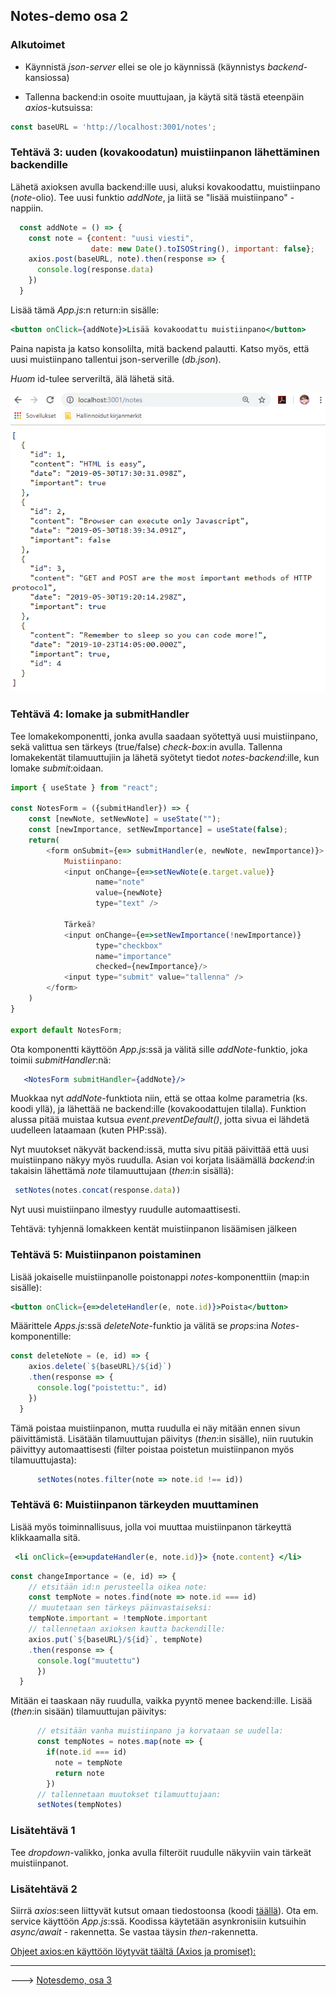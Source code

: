 ## Notes-demo osa 2

### Alkutoimet

- Käynnistä *json-server* ellei se ole jo käynnissä (käynnistys *backend*-kansiossa)

- Tallenna backend:in osoite muuttujaan, ja käytä sitä tästä eteenpäin *axios*-kutsuissa:

```js
const baseURL = 'http://localhost:3001/notes';
```

### Tehtävä 3: uuden (kovakoodatun) muistiinpanon lähettäminen backendille

Lähetä axioksen avulla backend:ille uusi, aluksi kovakoodattu, muistiinpano (*note*-olio). Tee uusi funktio *addNote*, ja liitä se "lisää muistiinpano" -nappiin.

```js
  const addNote = () => {
    const note = {content: "uusi viesti", 
                  date: new Date().toISOString(), important: false};
    axios.post(baseURL, note).then(response => {
      console.log(response.data)
    })
  }
```

Lisää tämä *App.js*:n return:in sisälle:

```jsx
<button onClick={addNote}>Lisää kovakoodattu muistiinpano</button>
```

Paina napista ja katso konsolilta, mitä backend palautti. Katso myös, että uusi muistiinpano tallentui json-serverille (*db.json*).

*Huom* id-tulee serveriltä, älä lähetä sitä.

![notes](../img/json_server.PNG)

### Tehtävä 4: lomake ja submitHandler

Tee lomakekomponentti, jonka avulla saadaan syötettyä uusi muistiinpano, sekä valittua sen tärkeys (true/false) *check-box*:in avulla. Tallenna lomakekentät tilamuuttujiin ja lähetä syötetyt tiedot *notes-backend*:ille, kun lomake *submit*:oidaan.

```js
import { useState } from "react";

const NotesForm = ({submitHandler}) => {
    const [newNote, setNewNote] = useState("");
    const [newImportance, setNewImportance] = useState(false);
    return(
        <form onSubmit={e=> submitHandler(e, newNote, newImportance)}>
            Muistiinpano:
            <input onChange={e=>setNewNote(e.target.value)} 
                   name="note" 
                   value={newNote} 
                   type="text" />
                           
            Tärkeä?
            <input onChange={e=>setNewImportance(!newImportance)} 
                   type="checkbox" 
                   name="importance" 
                   checked={newImportance}/>
            <input type="submit" value="tallenna" />
        </form>
    )
}

export default NotesForm;
```

Ota komponentti käyttöön *App.js*:ssä ja välitä sille *addNote*-funktio, joka toimii *submitHandler*:nä:

```jsx
   <NotesForm submitHandler={addNote}/>
```

Muokkaa nyt *addNote*-funktiota niin, että se ottaa kolme parametria (ks. koodi yllä), ja lähettää ne backend:ille (kovakoodattujen tilalla). Funktion alussa pitää muistaa kutsua *event.preventDefault()*, jotta sivua ei lähdetä uudelleen lataamaan (kuten PHP:ssä).

Nyt muutokset näkyvät backend:issä, mutta sivu pitää päivittää että uusi muistiinpano näkyy myös ruudulla. Asian voi korjata lisäämällä *backend*:in takaisin lähettämä *note* tilamuuttujaan (*then*:in sisällä):

```js
 setNotes(notes.concat(response.data))
 ```

Nyt uusi muistiinpano ilmestyy ruudulle automaattisesti.

Tehtävä: tyhjennä lomakkeen kentät muistiinpanon lisäämisen jälkeen

### Tehtävä 5: Muistiinpanon poistaminen

Lisää jokaiselle muistiinpanolle poistonappi *notes*-komponenttiin (map:in sisälle):

```jsx
<button onClick={e=>deleteHandler(e, note.id)}>Poista</button>
```

Määrittele *Apps.js*:ssä *deleteNote*-funktio ja välitä se *props*:ina *Notes*-komponentille:

```js
const deleteNote = (e, id) => {
    axios.delete(`${baseURL}/${id}`)
    .then(response => {
      console.log("poistettu:", id)
    })
  }
```

Tämä poistaa muistiinpanon, mutta ruudulla ei näy mitään ennen sivun päivittämistä. Lisätään tilamuuttujan päivitys (*then*:in sisälle), niin ruutukin päivittyy automaattisesti (filter poistaa poistetun muistiinpanon myös tilamuuttujasta):

```js
      setNotes(notes.filter(note => note.id !== id))
```

### Tehtävä 6: Muistiinpanon tärkeyden muuttaminen

Lisää myös toiminnallisuus, jolla voi muuttaa muistiinpanon tärkeyttä klikkaamalla sitä.

```jsx
 <li onClick={e=>updateHandler(e, note.id)}> {note.content} </li>
```

```js
const changeImportance = (e, id) => {
    // etsitään id:n perusteella oikea note:
    const tempNote = notes.find(note => note.id === id)
    // muutetaan sen tärkeys päinvastaiseksi:
    tempNote.important = !tempNote.important 
    // tallennetaan axioksen kautta backendille:
    axios.put(`${baseURL}/${id}`, tempNote)
    .then(response => {
      console.log("muutettu")
      })
  }
```

Mitään ei taaskaan näy ruudulla, vaikka pyyntö menee backend:ille. Lisää (*then*:in sisään) tilamuuttujan päivitys:

```js
      // etsitään vanha muistiinpano ja korvataan se uudella:
      const tempNotes = notes.map(note => {
        if(note.id === id)
          note = tempNote
          return note
        })
      // tallennetaan muutokset tilamuuttujaan:
      setNotes(tempNotes)
```

### Lisätehtävä 1

Tee *dropdown*-valikko, jonka avulla filteröit ruudulle näkyviin vain tärkeät muistiinpanot.

### Lisätehtävä 2

Siirrä *axios*:seen liittyvät kutsut omaan tiedostoonsa (koodi [täällä](./axios-service.html)). Ota em. service käyttöön *App.js*:ssä. Koodissa käytetään asynkronisiin kutsuihin *async/await* - rakennetta. Se vastaa täysin *then*-rakennetta.

[Ohjeet axios:en käyttöön löytyvät täältä (Axios ja promiset):](https://fullstackopen.com/osa2/palvelimella_olevan_datan_hakeminen)

---

---> [Notesdemo, osa 3](./notesdemo_osa3.html)
